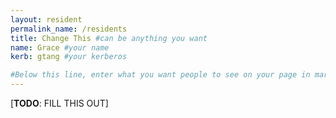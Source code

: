 ```yaml
---
layout: resident
permalink_name: /residents
title: Change This #can be anything you want
name: Grace #your name
kerb: gtang #your kerberos

#Below this line, enter what you want people to see on your page in markdown
---
```


[**TODO**: FILL THIS OUT]
